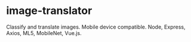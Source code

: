 # image-translator
Classify and translate images. Mobile device compatible. Node, Express, Axios, ML5, MobileNet, Vue.js. 
